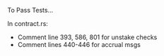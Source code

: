 To Pass Tests...

In contract.rs:
- Comment line 393, 586, 801 for unstake checks
- Comment lines 440-446 for accrual msgs